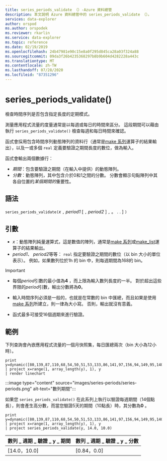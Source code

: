 ```yaml
---
title: series_periods_validate （）-Azure 資料總管
description: 本文說明 Azure 資料總管中的 series_periods_validate （）。
services: data-explorer
author: orspod
ms.author: orspodek
ms.reviewer: rkarlin
ms.service: data-explorer
ms.topic: reference
ms.date: 02/19/2019
ms.openlocfilehash: 24b47981e90c15e8a0f295d845ca28a03f324a88
ms.sourcegitcommit: 09da3f26b4235368297b8b9b604d4282228a443c
ms.translationtype: MT
ms.contentlocale: zh-TW
ms.lasthandoff: 07/28/2020
ms.locfileid: "87351296"
---
```

# <a name="series_periods_validate"></a>series_periods_validate()

檢查時間序列是否包含指定長度的定期模式。  

測量應用程式流量的度量通常是以每週或每日的時間來區分。 這段期間可以藉由執行 `series_periods_validate()` 檢查每週和每日時間來確認。

函式會採用包含時間序列動態陣列的資料行（通常是[make 系列](make-seriesoperator.md)運算子的結果輸出），以及一或多個 `real` 定義要驗證之期間長度的數位，做為輸入。

函式會輸出兩個數據行：
* *期間*：包含要驗證之期間（在輸入中提供）的動態陣列。
* *分數*：動態陣列，其中包含介於0和1之間的分數。 分數會顯示句點陣列中其各自位置的*某個期間的*重要性。

## <a name="syntax"></a>語法

`series_periods_validate(`*x* `,` *period1* [ `,` *period2* ] `,` 。 . . ] `)`

## <a name="arguments"></a>引數

* *x*：動態陣列純量運算式，這是數值的陣列，通常是[make 系列](make-seriesoperator.md)或[make_list](makelist-aggfunction.md)運算子的結果輸出。
* *period1*、 *period2*等等： `real` 指定要驗證之期間的數位（以 bin 大小的單位表示）。 例如，如果數列位於1h 的 bin 中，則每週期間為168的 bin。

> [!IMPORTANT]
> * 每個*period*引數的最小值為**4** ，而上限為輸入數列長度的一半。 對於超出這些界限的*period*引數，輸出分數將為**0**。
>
> * 輸入時間序列必須是一般的，也就是在常數的 bin 中匯總，而且如果是使用[make 系列](make-seriesoperator.md)所建立，則一律為大小寫。 否則，輸出就沒有意義。
> 
> * 函式最多可接受16個週期來進行驗證。

## <a name="example"></a>範例

下列查詢會內嵌應用程式流量的一個月快照集，每日匯總兩次（bin 大小為12小時）。

<!-- csl: https://help.kusto.windows.net:443/Samples -->
```kusto
print y=dynamic([80,139,87,110,68,54,50,51,53,133,86,141,97,156,94,149,95,140,77,61,50,54,47,133,72,152,94,148,105,162,101,160,87,63,53,55,54,151,103,189,108,183,113,175,113,178,90,71,62,62,65,165,109,181,115,182,121,178,114,170])
| project x=range(1, array_length(y), 1), y  
| render linechart 
```

:::image type="content" source="images/series-periods/series-periods.png" alt-text="數列期間":::

如果您 `series_periods_validate()` 在此系列上執行以驗證每週期間（14個點長），則會產生高分數，而當您驗證5天的期間（10點長）時，其分數為**0** 。

<!-- csl: https://help.kusto.windows.net:443/Samples -->
```kusto
print y=dynamic([80,139,87,110,68,54,50,51,53,133,86,141,97,156,94,149,95,140,77,61,50,54,47,133,72,152,94,148,105,162,101,160,87,63,53,55,54,151,103,189,108,183,113,175,113,178,90,71,62,62,65,165,109,181,115,182,121,178,114,170])
| project x=range(1, array_length(y), 1), y  
| project series_periods_validate(y, 14.0, 10.0)
```

| 數列 \_ 週期 \_ 驗證 \_ y \_ 期間  | 數列 \_ 週期 \_ 驗證 \_ y \_ 分數 |
|-------------|-------------------|
| [14.0，10.0] | [0.84，0.0]  |
